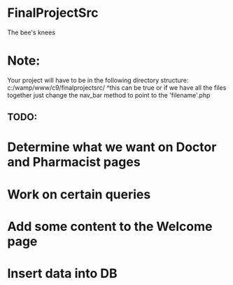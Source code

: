 # FinalProjectSrc
The bee's knees

# Note:
Your project will have to be in the following directory structure:
c:/wamp/www/c9/finalprojectsrc/
^this can be true or if we have all the files together just change the nav_bar method to point to the 'filename'.php

## TODO:
# Determine what we want on Doctor and Pharmacist pages
# Work on certain queries
# Add some content to the Welcome page
# Insert data into DB
